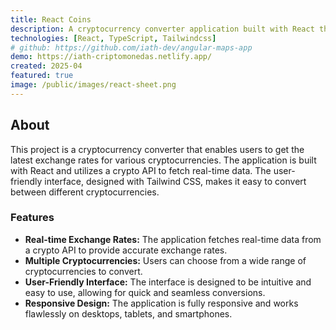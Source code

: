 ```yaml
---
title: React Coins
description: A cryptocurrency converter application built with React that allows users to check the latest exchange rates.
technologies: [React, TypeScript, Tailwindcss]
# github: https://github.com/iath-dev/angular-maps-app
demo: https://iath-criptomonedas.netlify.app/
created: 2025-04
featured: true
image: /public/images/react-sheet.png
---
```


## About

This project is a cryptocurrency converter that enables users to get the latest exchange rates for various cryptocurrencies. The application is built with React and utilizes a crypto API to fetch real-time data. The user-friendly interface, designed with Tailwind CSS, makes it easy to convert between different cryptocurrencies.

### Features

- **Real-time Exchange Rates:** The application fetches real-time data from a crypto API to provide accurate exchange rates.
- **Multiple Cryptocurrencies:** Users can choose from a wide range of cryptocurrencies to convert.
- **User-Friendly Interface:** The interface is designed to be intuitive and easy to use, allowing for quick and seamless conversions.
- **Responsive Design:** The application is fully responsive and works flawlessly on desktops, tablets, and smartphones.
